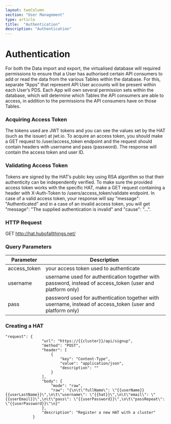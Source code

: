 ```yaml
---
layout: twoColumn
section: "User Management"
type: article
title:  "Authentication"
description: "Authentication"
---
```


# Authentication

For both the Data import and export, the virtualised database will required permissions to ensure that a User has authorised certain API consumers to add or read the data from the various Tables within the database. For this, separate “Apps” that represent API User accounts will be present within each User’s PDS. Each App will own several permission sets within the database, which will determine which Tables the API consumers are able to access, in addition to the permissions the API consumers have on those Tables.

### Acquiring Access Token
    
The tokens used are JWT tokens and you can see the values set by the HAT (such as the issuer) at jwt.io. To acquire an access token, you should make a GET request to /user/access_token endpoint and the request should contain headers with username and pass (password). The response will contain the access token and user ID.

### Validating Access Token
    
Tokens are signed by the HAT’s public key using RSA algorithm so that their authenticity can be independently verified. To make sure the provided access token works with the specific HAT, make a GET request containing a header with X-Auth-Token to /users/access_token/validate endpoint. In case of a valid access token, your response will say "message": "Authenticated" and in a case of an invalid access token, you will get "message": "The supplied authentication is invalid" and "cause": "...".

### HTTP Request
   
GET http://hat.hubofallthings.net/

### Query Parameters

| Parameter    | Description                                                                                               |
|--------------|-----------------------------------------------------------------------------------------------------------|
| access_token | your access token used to authenticate                                                                    |
| username     | username used for authentication together with password, instead of access_token (user and platform only) |
| pass         | password used for authentication together with username, instead of access_token (user and platform only) |

### Creating a HAT

```postman
"request": {
				"url": "https://{{cluster}}/api/signup",
				"method": "POST",
				"header": [
					{
						"key": "Content-Type",
						"value": "application/json",
						"description": ""
					}
				],
				"body": {
					"mode": "raw",
					"raw": "{\n\t\"fullName\": \"{{userName}} {{userLastName}}\",\n\t\"username\": \"{{hat}}\",\n\t\"email\": \"{{userEmail}}\",\n\t\"pass\": \"{{userPassword}}\",\n\t\"passRepeat\": \"{{userPassword}}\"\n}"
				},
				"description": "Register a new HAT with a cluster"
			}
```
